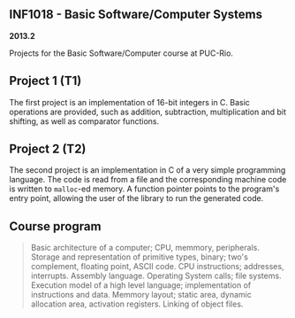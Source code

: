## INF1018 - Basic Software/Computer Systems

**2013.2**

Projects for the Basic Software/Computer course at PUC-Rio.


## Project 1 (T1)

The first project is an implementation of 16-bit integers in C. Basic operations are provided, such as addition, subtraction, multiplication and bit shifting, as well as comparator functions.


## Project 2 (T2)

The second project is an implementation in C of a very simple programming language. The code is read from a file and the corresponding machine code is written to `malloc`-ed memory. A function pointer points to the program's entry point, allowing the user of the library to run the generated code.


## Course program

> Basic architecture of a computer; CPU, memmory, peripherals. Storage and representation of primitive types, binary; two's complement, floating point, ASCII code. CPU instructions; addresses, interrupts. Assembly language. Operating System calls; file systems. Execution model of a high level language; implementation of instructions and data. Memmory layout; static area, dynamic allocation area, activation registers. Linking of object files.
